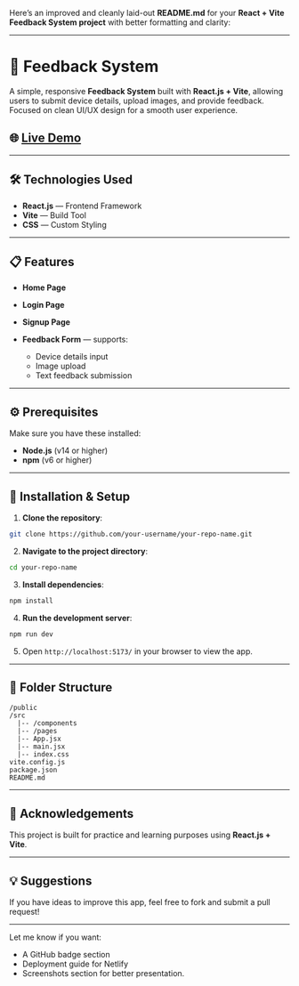 Here’s an improved and cleanly laid-out **README.md** for your **React + Vite Feedback System project** with better formatting and clarity:

---

# 🚀 Feedback System

A simple, responsive **Feedback System** built with **React.js + Vite**, allowing users to submit device details, upload images, and provide feedback. Focused on clean UI/UX design for a smooth user experience.

## 🌐 [Live Demo](https://feedbacksystembylp.netlify.app/)

---

## 🛠️ Technologies Used

* **React.js** — Frontend Framework
* **Vite** — Build Tool
* **CSS** — Custom Styling

---

## 📋 Features

* **Home Page**
* **Login Page**
* **Signup Page**
* **Feedback Form** — supports:

  * Device details input
  * Image upload
  * Text feedback submission

---

## ⚙️ Prerequisites

Make sure you have these installed:

* **Node.js** (v14 or higher)
* **npm** (v6 or higher)

---

## 🚧 Installation & Setup

1. **Clone the repository**:

```bash
git clone https://github.com/your-username/your-repo-name.git
```

2. **Navigate to the project directory**:

```bash
cd your-repo-name
```

3. **Install dependencies**:

```bash
npm install
```

4. **Run the development server**:

```bash
npm run dev
```

5. Open `http://localhost:5173/` in your browser to view the app.

---

## 📂 Folder Structure

```
/public
/src
  |-- /components
  |-- /pages
  |-- App.jsx
  |-- main.jsx
  |-- index.css
vite.config.js
package.json
README.md
```

---

## 🙌 Acknowledgements

This project is built for practice and learning purposes using **React.js + Vite**.

---

## 💡 Suggestions

If you have ideas to improve this app, feel free to fork and submit a pull request!

---

Let me know if you want:

* A GitHub badge section
* Deployment guide for Netlify
* Screenshots section for better presentation.
